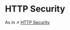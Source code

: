 # HTTP Security

As in ↗ [HTTP Security](../../../../../../CyberSecurity/Network%20Security/🏇%20Network%20Security%20Basics%20&%20Protocols/📱%20Application%20Layer%20Security/HTTP%20Security/HTTP%20Security.md)

